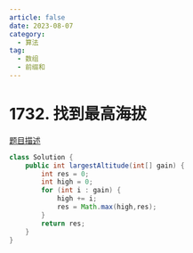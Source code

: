 ```yaml
---
article: false
date: 2023-08-07
category: 
  - 算法
tag: 
  - 数组
  - 前缀和
---
```


# 1732. 找到最高海拔



<Badge text="简单" type="tip" vertical="middle" />

[题目描述](https://leetcode.cn/problems/find-the-highest-altitude/description/?envType=study-plan-v2&envId=leetcode-75)



```java
class Solution {
    public int largestAltitude(int[] gain) {
        int res = 0;
        int high = 0;
        for (int i : gain) {
            high += i;
            res = Math.max(high,res);
        }
        return res;
    }
}
```
